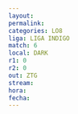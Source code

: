 ```yaml
---
layout: 
permalink: 
categories: LO8
liga: LIGA INDIGO
match: 6
local: DARK
r1: 0
r2: 0
out: ZTG
stream: 
hora: 
fecha:
---
```

